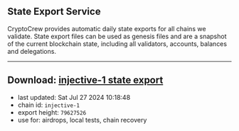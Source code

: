 ## State Export Service
CryptoCrew provides automatic daily state exports for all chains we validate. State export files can be used as genesis files and are a snapshot of the current blockchain state, including all validators, accounts, balances and delegations.

---
**Download: [injective-1 state export](https://dl-eu2.ccvalidators.com/SERVICE/injective/injective-1_export_79627526.json)**
---

- last updated: Sat Jul 27 2024 10:18:48
- chain id: `injective-1`
- export height: `79627526`
- use for: airdrops, local tests, chain recovery
